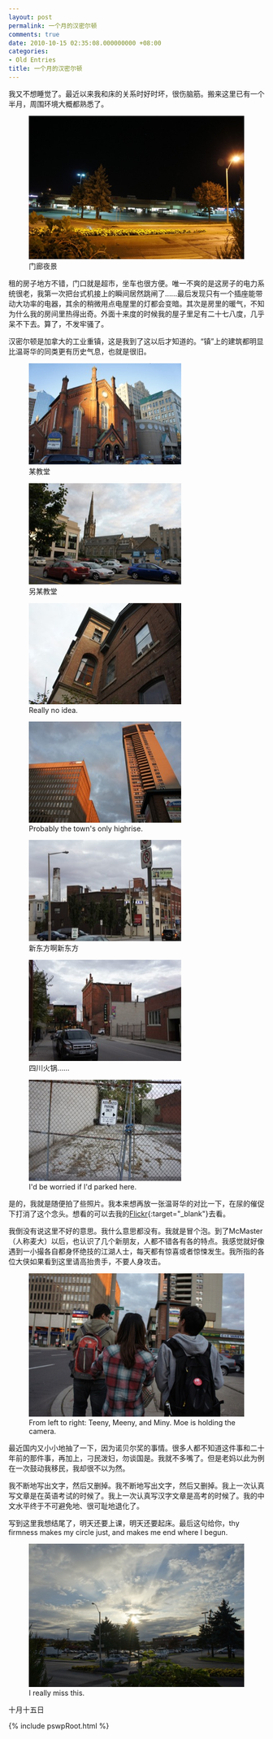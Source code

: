 ```yaml
---
layout: post
permalink: 一个月的汉密尔顿
comments: true
date: 2010-10-15 02:35:08.000000000 +08:00
categories:
- Old Entries
title: 一个月的汉密尔顿
---
```


我又不想睡觉了。最近以来我和床的关系时好时坏，很伤脑筋。搬来这里已有一个半月，周围环境大概都熟悉了。

<div class="imgDisplayS" style="max-width: 600px;" itemscope itemtype="http://schema.org/ImageGallery">
  <figure itemprop="associatedMedia" itemscope itemtype="http://schema.org/ImageObject">
    <a href="/assets/old/dsc00513-1024x681.jpg" itemprop="contentUrl" data-size="1024x681" >
    <img src="/assets/old/dsc00513-600x399.jpg" itemprop="thumbnail" 
      title="门廊夜景" 
      alt="门廊夜景" />
    </a>
    <figcaption itemprop="caption description">门廊夜景</figcaption>
  </figure>
</div>

租的房子地方不错，门口就是超市，坐车也很方便。唯一不爽的是这房子的电力系统很老，我第一次把台式机接上的瞬间居然跳闸了……最后发现只有一个插座能带动大功率的电器，其余的稍微用点电屋里的灯都会变暗。其次是房里的暖气，不知为什么我的房间里热得出奇。外面十来度的时候我的屋子里足有二十七八度，几乎呆不下去。算了，不发牢骚了。

<!--excerpt-->

汉密尔顿是加拿大的工业重镇，这是我到了这以后才知道的。“镇”上的建筑都明显比温哥华的同类更有历史气息，也就是很旧。

<div class="imgDisplayH" itemscope itemtype="http://schema.org/ImageGallery">
  <figure itemprop="associatedMedia" itemscope itemtype="http://schema.org/ImageObject">
    <a href="/assets/old/dsc00647-1024x681.jpg" itemprop="contentUrl" data-size="1024x681" >
    <img src="/assets/old/dsc00647-300x199.jpg" itemprop="thumbnail" 
      title="某教堂" 
      alt="某教堂" />
    </a>
    <figcaption itemprop="caption description">某教堂</figcaption>
  </figure>
  <figure itemprop="associatedMedia" itemscope itemtype="http://schema.org/ImageObject">
    <a href="/assets/old/dsc00569-1024x681.jpg" itemprop="contentUrl" data-size="1024x681" >
    <img src="/assets/old/dsc00569-300x199.jpg" itemprop="thumbnail" 
      title="另某教堂" 
      alt="另某教堂" />
    </a>
    <figcaption itemprop="caption description">另某教堂</figcaption>
  </figure>
  <figure itemprop="associatedMedia" itemscope itemtype="http://schema.org/ImageObject">
    <a href="/assets/old/dsc00570-1024x681.jpg" itemprop="contentUrl" data-size="1024x681" >
    <img src="/assets/old/dsc00570-300x199.jpg" itemprop="thumbnail" 
      title="Really no idea." 
      alt="Really no idea." />
    </a>
    <figcaption itemprop="caption description">Really no idea.</figcaption>
  </figure>
  <figure itemprop="associatedMedia" itemscope itemtype="http://schema.org/ImageObject">
    <a href="/assets/old/dsc00584-1024x681.jpg" itemprop="contentUrl" data-size="1024x681" >
    <img src="/assets/old/dsc00584-300x199.jpg" itemprop="thumbnail" 
      title="Probably the town's only highrise." 
      alt="Probably the town's only highrise." />
    </a>
    <figcaption itemprop="caption description">Probably the town's only highrise.</figcaption>
  </figure>
  <figure itemprop="associatedMedia" itemscope itemtype="http://schema.org/ImageObject">
    <a href="/assets/old/dsc00588-1024x681.jpg" itemprop="contentUrl" data-size="1024x681" >
    <img src="/assets/old/dsc00588-300x199.jpg" itemprop="thumbnail" 
      title="新东方啊新东方" 
      alt="新东方啊新东方" />
    </a>
    <figcaption itemprop="caption description">新东方啊新东方</figcaption>
  </figure>
  <figure itemprop="associatedMedia" itemscope itemtype="http://schema.org/ImageObject">
    <a href="/assets/old/dsc00593-1024x681.jpg" itemprop="contentUrl" data-size="1024x681" >
    <img src="/assets/old/dsc00593-300x199.jpg" itemprop="thumbnail" 
      title="四川火锅……" 
      alt="四川火锅……" />
    </a>
    <figcaption itemprop="caption description">四川火锅……</figcaption>
  </figure>
  <figure itemprop="associatedMedia" itemscope itemtype="http://schema.org/ImageObject">
    <a href="/assets/old/dsc00595-1024x681.jpg" itemprop="contentUrl" data-size="1024x681" >
    <img src="/assets/old/dsc00595-300x199.jpg" itemprop="thumbnail" 
      title="I'd be worried if I'd parked here." 
      alt="I'd be worried if I'd parked here." />
    </a>
    <figcaption itemprop="caption description">I'd be worried if I'd parked here.</figcaption>
  </figure>
</div>

是的，我就是随便拍了些照片。我本来想再放一张温哥华的对比一下，在尿的催促下打消了这个念头。想看的可以去我的[Flickr](http://www.flickr.com/photos/24574796@N08/5076502596/){:target="_blank"}去看。

我倒没有说这里不好的意思。我什么意思都没有。我就是冒个泡。到了McMaster（人称麦大）以后，也认识了几个新朋友，人都不错各有各的特点。我感觉就好像遇到一小撮各自都身怀绝技的江湖人士，每天都有惊喜或者惊悚发生。我所指的各位大侠如果看到这里请高抬贵手，不要人身攻击。

<div class="imgDisplayS" style="max-width: 600px;" itemscope itemtype="http://schema.org/ImageGallery">
  <figure itemprop="associatedMedia" itemscope itemtype="http://schema.org/ImageObject">
    <a href="/assets/old/dsc00581-1024x681.jpg" itemprop="contentUrl" data-size="1024x681" >
    <img src="/assets/old/dsc00581-600x399.jpg" itemprop="thumbnail" 
      title="From left to right: Teeny, Meeny, and Miny. Moe is holding the camera." 
      alt="From left to right: Teeny, Meeny, and Miny. Moe is holding the camera." />
    </a>
    <figcaption itemprop="caption description">From left to right: Teeny, Meeny, and Miny. Moe is holding the camera.</figcaption>
  </figure>
</div>

最近国内又小小地抽了一下，因为诺贝尔奖的事情。很多人都不知道这件事和二十年前的那件事，再加上，刁民泼妇，勿谈国是。我就不多嘴了。但是老妈以此为例在一次鼓动我移民，我却很不以为然。

我不断地写出文字，然后又删掉。我不断地写出文字，然后又删掉。我上一次认真写文章是在英语考试的时候了。我上一次认真写汉字文章是高考的时候了。我的中文水平终于不可避免地、很可耻地退化了。

写到这里我想结尾了，明天还要上课，明天还要起床。最后这句给你，thy firmness makes my circle just, and makes me end where I begun.

<div class="imgDisplayS" style="max-width: 600px;" itemscope itemtype="http://schema.org/ImageGallery">
  <figure itemprop="associatedMedia" itemscope itemtype="http://schema.org/ImageObject">
    <a href="/assets/old/dsc00626-1024x681.jpg" itemprop="contentUrl" data-size="1024x681" >
    <img src="/assets/old/dsc00626-600x399.jpg" itemprop="thumbnail" 
      title="I really miss this." 
      alt="I really miss this." />
    </a>
    <figcaption itemprop="caption description">I really miss this.</figcaption>
  </figure>
</div>

十月十五日

{% include pswpRoot.html %}
